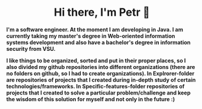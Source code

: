<h1 align="center">Hi there, I'm Petr 🐳</a> 

<h4>
I'm a software engineer. At the moment I am developing in Java. I am currently taking my master's degree in Web-oriented information systems development and also have a bachelor's degree in information security from VSU.


I like things to be organized, sorted and put in their proper places, so I also divided my github repositories into different organizations (there are no folders on github, so I had to create organizations).
In Explrorer-folder are repositories of projects that I created during in-depth study of certain technologies/frameworks.
In Specific-features-folder repositories of projects that I created to solve a particular problem/challenge and keep the wisdom of this solution for myself and not only in the future :)
</h4>
